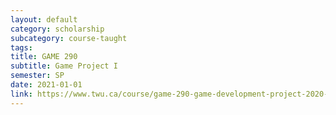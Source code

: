 ```yaml
---
layout: default
category: scholarship
subcategory: course-taught
tags:
title: GAME 290
subtitle: Game Project I
semester: SP
date: 2021-01-01
link: https://www.twu.ca/course/game-290-game-development-project-2020-2021
---
```

